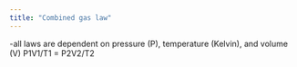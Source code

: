 ```yaml
---
title: "Combined gas law"
---
```

-all laws are dependent on pressure (P), temperature (Kelvin), and volume (V)
P1V1/T1 = P2V2/T2

